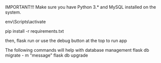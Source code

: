 IMPORTANT!!!
Make sure you have Python 3.* and MySQL installed on the system.

env\Scripts\activate

pip install -r requirements.txt

then, 
flask run
or
use the debug button at the top to run app

The following commands will help with database management
flask db migrate - m "message"
flask db upgrade
